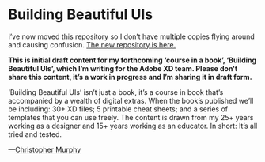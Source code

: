 Building Beautiful UIs
======================

I’ve now moved this repository so I don’t have multiple copies flying around and causing confusion. [The new repository is here.](https://github.com/buildingbeautifuluis/bbuis)

**This is initial draft content for my forthcoming ‘course in a book’, ‘Building Beautiful UIs’, which I’m writing for the Adobe XD team. Please don’t share this content, it’s a work in progress and I’m sharing it in draft form.**

‘Building Beautiful UIs’ isn’t just a book, it’s a course in book that’s accompanied by a wealth of digital extras. When the book’s published we’ll be including: 30+ XD files; 5 printable cheat sheets; and a series of templates that you can use freely. The content is drawn from my 25+ years working as a designer and 15+ years working as an educator. In short: It’s all tried and tested.

—[Christopher Murphy](https://www.twitter.com/fehler)